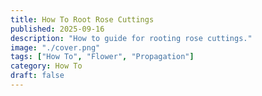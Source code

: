```yaml
---
title: How To Root Rose Cuttings
published: 2025-09-16
description: "How to guide for rooting rose cuttings."
image: "./cover.png"
tags: ["How To", "Flower", "Propagation"]
category: How To
draft: false
---
```

